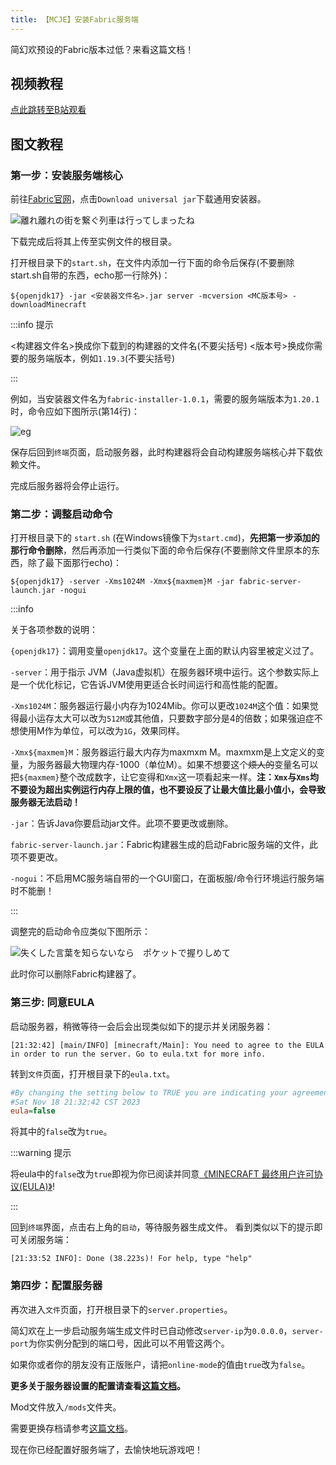 ```yaml
---
title: 【MCJE】安装Fabric服务端
---
```


简幻欢预设的Fabric版本过低？来看这篇文档！

## 视频教程

[点此跳转至B站观看](https://www.bilibili.com/video/av1554867270)

## 图文教程

### 第一步：安装服务端核心

前往[Fabric官网](https://fabricmc.net/use/installer/)，点击`Download universal jar`下载通用安装器。

![離れ離れの街を繋ぐ列車は行ってしまったね](../../static/img/pages/custom/UseOtherServer-9.png)

下载完成后将其上传至实例文件的根目录。

打开根目录下的`start.sh`，在文件内添加一行下面的命令后保存(不要删除start.sh自带的东西，echo那一行除外)：

```text
${openjdk17} -jar <安装器文件名>.jar server -mcversion <MC版本号> -downloadMinecraft
```

:::info 提示

<构建器文件名>换成你下载到的构建器的文件名(不要尖括号)
<版本号>换成你需要的服务端版本，例如`1.19.3`(不要尖括号)

:::

例如，当安装器文件名为`fabric-installer-1.0.1`，需要的服务端版本为`1.20.1`时，命令应如下图所示(第14行)：

![eg](../../static/img/pages/custom/UseOtherServer-16.png)

保存后回到`终端`页面，启动服务器，此时构建器将会自动构建服务端核心并下载依赖文件。

完成后服务器将会停止运行。

### 第二步：调整启动命令

打开根目录下的 `start.sh` (在Windows镜像下为`start.cmd`)，**先把第一步添加的那行命令删除**，然后再添加一行类似下面的命令后保存(不要删除文件里原本的东西，除了最下面那行echo)：

```shell
${openjdk17} -server -Xms1024M -Xmx${maxmem}M -jar fabric-server-launch.jar -nogui
```

:::info

关于各项参数的说明：

`{openjdk17}`：调用变量`openjdk17`。这个变量在上面的默认内容里被定义过了。

`-server`：用于指示 JVM（Java虚拟机）在服务器环境中运行。这个参数实际上是一个优化标记，它告诉JVM使用更适合长时间运行和高性能的配置。

`-Xms1024M`：服务器运行最小内存为1024Mib。你可以更改`1024M`这个值：如果觉得最小运存太大可以改为`512M`或其他值，只要数字部分是4的倍数；如果强迫症不想使用M作为单位，可以改为`1G`，效果同样。

`-Xmx${maxmem}M`：服务器运行最大内存为maxmxm M。maxmxm是上文定义的变量，为服务器最大物理内存-1000（单位M）。如果不想要这个~~烦人的~~变量名可以把`${maxmem}`整个改成数字，让它变得和`Xmx`这一项看起来一样。**注：`Xmx`与`Xms`均不要设为超出实例运行内存上限的值，也不要设反了让最大值比最小值小，会导致服务器无法启动！**

`-jar`：告诉Java你要启动jar文件。此项不要更改或删除。

`fabric-server-launch.jar`：Fabric构建器生成的启动Fabric服务端的文件，此项不要更改。

`-nogui`：不启用MC服务端自带的一个GUI窗口，在面板服/命令行环境运行服务端时不能删！

:::

调整完的启动命令应类似下图所示：

![失くした言葉を知らないなら　ポケットで握りしめて](../../static/img/pages/custom/UseOtherServer-11.png)

此时你可以删除Fabric构建器了。

### 第三步: 同意EULA

启动服务器，稍微等待一会后会出现类似如下的提示并关闭服务器：

```text
[21:32:42] [main/INFO] [minecraft/Main]: You need to agree to the EULA in order to run the server. Go to eula.txt for more info.
```

转到`文件`页面，打开根目录下的`eula.txt`。

```ini
#By changing the setting below to TRUE you are indicating your agreement to our EULA (https://aka.ms/MinecraftEULA).
#Sat Nov 18 21:32:42 CST 2023
eula=false
```

将其中的`false`改为`true`。

:::warning 提示

将eula中的`false`改为`true`即视为你已阅读并同意[《MINECRAFT 最终用户许可协议(EULA)》](https://www.minecraft.net/zh-hans/eula)!

:::

回到`终端`界面，点击右上角的`启动`，等待服务器生成文件。
看到类似以下的提示即可关闭服务端：

```text
[21:33:52 INFO]: Done (38.223s)! For help, type "help"
```

### 第四步：配置服务器

再次进入`文件`页面，打开根目录下的`server.properties`。  

简幻欢在上一步启动服务端生成文件时已自动修改`server-ip`为`0.0.0.0`，`server-port`为你实例分配到的端口号，因此可以不用管这两个。  

如果你或者你的朋友没有正版账户，请把`online-mode`的值由`true`改为`false`。  

**更多关于服务器设置的配置请查看[这篇文档](../mcje/20-serverproperties.md)。**

Mod文件放入`/mods`文件夹。

需要更换存档请参考[这篇文档](../mcje/25-Upload-worlds.md)。

现在你已经配置好服务端了，去愉快地玩游戏吧！
